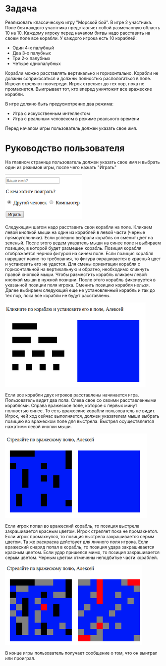 # Задача
Реализовать классическую игру "Морской бой". В игре 2 участника. Поле боя каждого участника представляет собой размечанную область 10 на 10. Каждому игроку перед началом битвы надо расставить на своем поле все корабли.
У каждого игрока есть 10 кораблей:
* Один 4-х палубный
* Два 3-х палубных
* Три 2-х палубных
* Четыре однопалубных

Корабли можно расставлять вертикально и горизонтально. Корабли не должны соприкосаться и должны полностью распологаться в поле.
Игроки стреляют поочереди. Игрок стреляет до тех пор, пока не промахнется. Выигрывает тот, кто вперед уничтожит все вражеские корабли.

В игре должно быть предусмотренно два режима:
* Игра с искусственным интеллектом
* Игра с реальным человеком в режиме реального времени

Перед началом игры пользователь должен указать свое имя.

# Руководство пользователя
На главном странице пользователь должен указать свое имя и выбрать один из режимов игры, после чего нажать "Играть"

![Ввод имени и выбор режима](https://github.com/AlexKarandash/sea-battle/blob/master/img/1.png)

Следующим шагом надо расставить свои корабли на поле. Кликаем левой кнопкой мыши на один из кораблей в левой части (черные прямоугольники).
Если успешно выбрали корабль он сменит цвет на зеленый. После этого ведем указатель мыши на синее поле и выбираем позицию, в которой будет размещен корабль.
Позиция корабля отображается черной фигурой на синем поле. Если позиция корабля нарушает какие-то требования, то фигура окрашивается в красный цвет и установить его не удастся.
Для смены ориентации корабля с горизонтальной на вертикальную и обратно, необходимо кликнуть правой кнопкой мыши.
Чтобы разместить корабль кликаем левой кнопкой мыши в нужной позиции. После этого корабль фиксируется в указанной позиции поля игрока. Сменить позицию корабля нельзя.
Далее выбираем следующий еще не установленный корабль и так до тех пор, пока все корабли не будут расставлены.
 
![Ввод имени и выбор режима](https://github.com/AlexKarandash/sea-battle/blob/master/img/2.png) 

Если все корабли двух игроков расставлены начинается игра. Пользователь видит два пола. Слева свое со своими расставленными кораблями.
Справа вражеское поле, которое с первых минут полностью синее. То есть вражеские корабли пользователь не видит.
Игрок, чей ход сейчас выполняется, должен указателем мыши выбрать позицию во вражеском поле для выстрела.
Выстрел осуществляется нажатием левой кнопки мыши.
 
![Ввод имени и выбор режима](https://github.com/AlexKarandash/sea-battle/blob/master/img/3.png)

Если игрок попал во вражеский корабль, то позиция выстрела закрашивается красным цветом. Игрок стреляет пока не промахнется.
Если игрок промахнулся, то позиция выстрела закрашивается серым цветом. Та же раскраска действует для личного поля игрока.
Если вражеский снаряд попал в корабль, то позиция удара закрашивается красным цветом.
Если удар пришелся мимо, то позиция закрашивается серым цветом.
Черным цветом отмечены неподбитые части кораблей. 

![Ввод имени и выбор режима](https://github.com/AlexKarandash/sea-battle/blob/master/img/4.png)

В конце игры пользователь получает сообщение о том, что он выиграл или проиграл.
